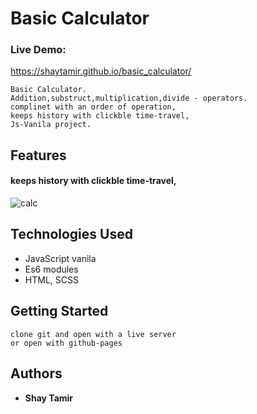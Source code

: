 
#  Basic Calculator
### Live Demo:
https://shaytamir.github.io/basic_calculator/
```
Basic Calculator.
Addition,substruct,multiplication,divide - operators.
complinet with an order of operation,
keeps history with clickble time-travel,
Js-Vanila project.
```

## Features
#### keeps history with clickble time-travel,

![calc](https://user-images.githubusercontent.com/24354228/109804656-2b7d4500-7c2b-11eb-8791-0dc455c13276.jpeg)



## Technologies Used
- JavaScript vanila
- Es6 modules
- HTML, SCSS 

## Getting Started
```
clone git and open with a live server 
or open with github-pages
```

## Authors

* **Shay Tamir** 




